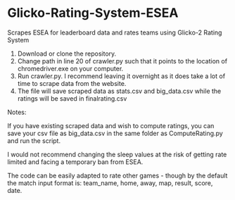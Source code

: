 # Glicko-Rating-System-ESEA
Scrapes ESEA for leaderboard data and rates teams using Glicko-2 Rating System

1. Download or clone the repository.
2. Change path in line 20 of crawler.py such that it points to the location of chromedriver.exe on your computer. 
3. Run crawler.py. I recommend leaving it overnight as it does take a lot of time to scrape data from the website.
4. The file will save scraped data as stats.csv and big_data.csv while the ratings will be saved in finalrating.csv


Notes: 

If you have existing scraped data and wish to compute ratings, you can save your csv file as big_data.csv in the same folder as ComputeRating.py and run the script. 

I would not recommend changing the sleep values at the risk of getting rate limited and facing a temporary ban from ESEA.

The code can be easily adapted to rate other games - though by the default the match input format is: team_name, home, away, map, result, score, date.
